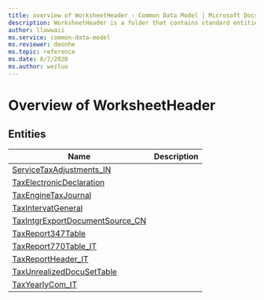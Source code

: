 ```yaml
---
title: overview of WorksheetHeader - Common Data Model | Microsoft Docs
description: WorksheetHeader is a folder that contains standard entities related to the Common Data Model.
author: llawwaii
ms.service: common-data-model
ms.reviewer: deonhe
ms.topic: reference
ms.date: 8/7/2020
ms.author: weiluo
---
```


# Overview of WorksheetHeader


## Entities

|Name|Description|
|---|---|
|[ServiceTaxAdjustments_IN](ServiceTaxAdjustments_IN.md)||
|[TaxElectronicDeclaration](TaxElectronicDeclaration.md)||
|[TaxEngineTaxJournal](TaxEngineTaxJournal.md)||
|[TaxIntervatGeneral](TaxIntervatGeneral.md)||
|[TaxIntgrExportDocumentSource_CN](TaxIntgrExportDocumentSource_CN.md)||
|[TaxReport347Table](TaxReport347Table.md)||
|[TaxReport770Table_IT](TaxReport770Table_IT.md)||
|[TaxReportHeader_IT](TaxReportHeader_IT.md)||
|[TaxUnrealizedDocuSetTable](TaxUnrealizedDocuSetTable.md)||
|[TaxYearlyCom_IT](TaxYearlyCom_IT.md)||
